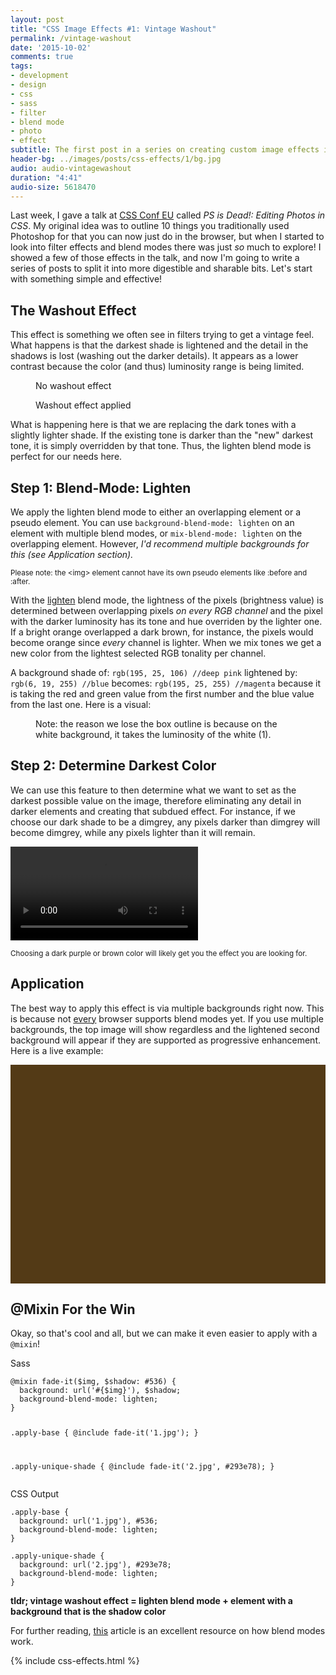 ```yaml
---
layout: post
title: "CSS Image Effects #1: Vintage Washout"
permalink: /vintage-washout
date: '2015-10-02'
comments: true
tags:
- development
- design
- css
- sass
- filter
- blend mode
- photo
- effect
subtitle: The first post in a series on creating custom image effects in CSS. We'll take a look at the vintage washout effect.
header-bg: ../images/posts/css-effects/1/bg.jpg
audio: audio-vintagewashout
duration: "4:41"
audio-size: 5618470
---
```


Last week, I gave a talk at [CSS Conf EU](http://2015.cssconf.eu) called *PS is Dead!: Editing Photos in CSS*. My original idea was to outline 10 things you traditionally used Photoshop for that you can now just do in the browser, but when I started to look into filter effects and blend modes there was just *so* much to explore! I showed a few of those effects in the talk, and now I'm going to write a series of posts to split it into more digestible and sharable bits. Let's start with something simple and effective!

## The Washout Effect

This effect is something we often see in filters trying to get a vintage feel. What happens is that the darkest shade is lightened and the detail in the shadows is lost (washing out the darker details). It appears as a lower contrast because the color (and thus) luminosity range is being limited.

<figure class="half--left">
<img src="../images/posts/css-effects/1/tahoe-prefilter.jpg" alt="">
<figcaption>No washout effect</figcaption>
</figure>

<figure class="half--right">
<img src="../images/posts/css-effects/1/tahoe-postfilter.jpg" alt="">
<figcaption>Washout effect applied</figcaption>
</figure>

What is happening here is that we are replacing the dark tones with a slightly lighter shade. If the existing tone is darker than the "new" darkest tone, it is simply overridden by that tone. Thus, the lighten blend mode is perfect for our needs here.

## Step 1: Blend-Mode: Lighten

We apply the lighten blend mode to either an overlapping element or a pseudo element. You can use `background-blend-mode: lighten` on an element with multiple blend modes, or `mix-blend-mode: lighten` on the overlapping element. However, *I'd recommend multiple backgrounds for this (see Application section).*

<small>Please note: the &lt;img&gt; element cannot have its own pseudo elements like :before and :after.</small>

With the [lighten](https://developer.mozilla.org/en-US/docs/Web/CSS/blend-mode) blend mode, the lightness of the pixels (brightness value) is determined between overlapping pixels *on every RGB channel* and the pixel with the darker luminosity has its tone and hue overriden by the lighter one. If a bright orange overlapped a dark brown, for instance, the pixels would become orange since *every* channel is lighter. When we mix tones we get a new color from the lightest selected RGB tonality per channel.

A background shade of: `rgb(195, 25, 106) //deep pink` lightened by: `rgb(6, 19, 255) //blue` becomes: `rgb(195, 25, 255) //magenta` because it is taking the red and green value from the first number and the blue value from the last one. Here is a visual:

<figure>
<img src="../images/posts/css-effects/1/lighten-ex.png" alt="">
<figcaption>Note: the reason we lose the box outline is because on the white background, it takes the luminosity of the white (1).</figcaption>
</figure>


## Step 2: Determine Darkest Color

We can use this feature to then determine what we want to set as the darkest possible value on the image, therefore eliminating any detail in darker elements and creating that subdued effect. For instance, if we choose our dark shade to be a dimgrey, any pixels darker than dimgrey will become dimgrey, while any pixels lighter than it will remain.

<div class="video-container">
<video autoplay loop controls src="../images/posts/css-effects/1/vintage-effect-demo--noaudio.mp4"></video>
</div>

<small> Choosing a dark purple or brown color will likely get you the effect you are looking for.</small>

## Application

The best way to apply this effect is via multiple backgrounds right now. This is because not [every](http://caniuse.com/#search=blend%20modes) browser supports blend modes yet. If you use multiple backgrounds, the top image will show regardless and the lightened second background will appear if they are supported as progressive enhancement. Here is a live example:

<div class="half--left vintage-effect">
</div>

<style contenteditable class="css live-code half--right">/* you can edit me! */

.vintage-effect {
  height: 350px;
  background:
    url('../images/posts/css-effects/1/example-img.jpg'),
    #533a16;
  background-size: cover;
  background-blend-mode: lighten;
}
</style>

## @Mixin For the Win

Okay, so that's cool and all, but we can make it even easier to apply with a `@mixin`!

<div class="half--left">
Sass
<pre><code>@mixin fade-it($img, $shadow: #536) {
  background: url('#{$img}'), $shadow;
  background-blend-mode: lighten;
}

.apply-base {
  @include fade-it('1.jpg');
}

.apply-unique-shade {
  @include fade-it('2.jpg',
                   #293e78);
}
</code></pre>
</div>

<div class="half--right">
CSS Output

<pre><code>.apply-base {
  background: url('1.jpg'), #536;
  background-blend-mode: lighten;
}

.apply-unique-shade {
  background: url('2.jpg'), #293e78;
  background-blend-mode: lighten;
}
</code></pre>
</div>

<div class="clearfix"></div>

**tldr; vintage washout effect = lighten blend mode + element with a background that is the shadow color**


For further reading, [this](http://photoblogstop.com/photoshop/photoshop-blend-modes-explained) article is an excellent resource on how blend modes work.

{% include css-effects.html %}